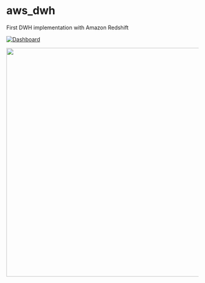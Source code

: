 # aws_dwh
First DWH implementation with Amazon Redshift 

[![Dashboard](https://www.neoadviser.com/wp-content/uploads/2019/05/power-bi.jpg)](https://app.powerbi.com/view?r=eyJrIjoiZjM5NTlmNzMtNjEyYy00YzgyLTk0YjgtNWFiOTJmZDVjZDc0IiwidCI6IjAyZDljYjNmLTFmZDMtNDQyMS05YjVkLTYwY2MxMzNhNTg3YSIsImMiOjJ9)



<img src="https://www.neoadviser.com/wp-content/uploads/2019/05/power-bi.jpg" width="600">


